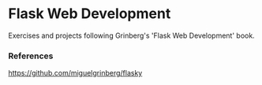 # Flask Web Development
Exercises and projects following Grinberg's 'Flask Web Development' book.

### References
https://github.com/miguelgrinberg/flasky